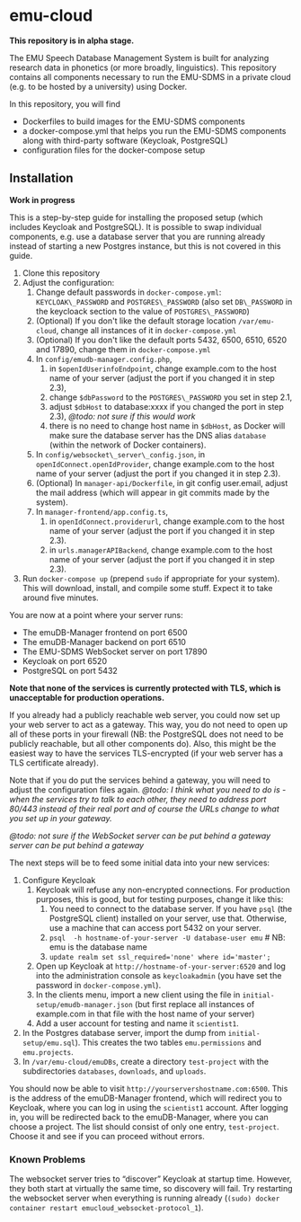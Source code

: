 # emu-cloud

**This repository is in alpha stage.**

The EMU Speech Database Management System is built for analyzing research data in phonetics (or more broadly, linguistics). This repository contains all components necessary to run the EMU-SDMS in a private cloud (e.g. to be hosted by a university) using Docker.

In this repository, you will find

- Dockerfiles to build images for the EMU-SDMS components
- a docker-compose.yml that helps you run the EMU-SDMS components along with third-party software (Keycloak, PostgreSQL)
- configuration files for the docker-compose setup

## Installation

**Work in progress**

This is a step-by-step guide for installing the proposed setup (which includes Keycloak and PostgreSQL). It is possible to swap individual components, e.g. use a database server that you are running already instead of starting a new Postgres instance, but this is not covered in this guide.

1. Clone this repository
2. Adjust the configuration:
   1. Change default passwords in ```docker-compose.yml```: ```KEYCLOAK\_PASSWORD``` and ```POSTGRES\_PASSWORD``` (also set ```DB\_PASSWORD``` in the keycloack section to the value of ```POSTGRES\_PASSWORD```)
   2. (Optional) If you don't like the default storage location ```/var/emu-cloud```, change all instances of it in ```docker-compose.yml```
   3. (Optional) If you don't like the default ports 5432, 6500, 6510, 6520 and 17890, change them in ```docker-compose.yml```
   4. In ```config/emudb-manager.config.php```,
      1. in ```$openIdUserinfoEndpoint```, change example.com to the host name of your server (adjust the port if you changed it in step 2.3),
      2. change ```$dbPassword``` to the ```POSTGRES\_PASSWORD``` you set in step 2.1,
      3. adjust ```$dbHost``` to database:xxxx if you changed the port in step 2.3), *@todo: not sure if this would work*
      4. there is no need to change host name in ```$dbHost```, as Docker will make sure the database server has the DNS alias ```database``` (within the network of Docker containers).
   5. In ```config/websocket\_server\_config.json```, in ```openIdConnect.openIdProvider```, change example.com to the host name of your server (adjust the port if you changed it in step 2.3).
   6. (Optional) In ```manager-api/Dockerfile```, in git config user.email, adjust the mail address (which will appear in git commits made by the system).
   7. In ```manager-frontend/app.config.ts```,
      1. in ```openIdConnect.providerurl```, change example.com to the host name of your server (adjust the port if you changed it in step 2.3).
      2. in ```urls.managerAPIBackend```, change example.com to the host name of your server (adjust the port if you changed it in step 2.3).
3. Run ```docker-compose up``` (prepend ```sudo``` if appropriate for your system). This will download, install, and compile some stuff. Expect it to take around five minutes.

You are now at a point where your server runs:

- The emuDB-Manager frontend on port 6500
- The emuDB-Manager backend on port 6510
- The EMU-SDMS WebSocket server on port 17890
- Keycloak on port 6520
- PostgreSQL on port 5432

**Note that none of the services is currently protected with TLS, which is unacceptable for production operations.**

If you already had a publicly reachable web server, you could now set up your web server to act as a gateway. This way, you do not need to open up all of these ports in your firewall (NB: the PostgreSQL does not need to be publicly reachable, but all other components do). Also, this might be the easiest way to have the services TLS-encrypted (if your web server has a TLS certificate already).

Note that if you do put the services behind a gateway, you will need to adjust the configuration files again. *@todo: I think what you need to do is - when the services try to talk to each other, they need to address port 80/443 instead of their real port and of course the URLs change to what you set up in your gateway.*

*@todo: not sure if the WebSocket server can be put behind a gateway server can be put behind a gateway*

The next steps will be to feed some initial data into your new services:

1. Configure Keycloak
   1. Keycloak will refuse any non-encrypted connections. For production purposes, this is good, but for testing purposes, change it like this:
      1. You need to connect to the database server. If you have ```psql``` (the PostgreSQL client) installed on your server, use that. Otherwise, use a machine that can access port 5432 on your server.
      2. ```psql  -h hostname-of-your-server -U database-user emu``` # NB: emu is the database name
      3. ```update realm set ssl_required='none' where id='master';```
   2. Open up Keycloak at ```http://hostname-of-your-server:6520``` and log into the administration console as ```keycloakadmin``` (you have set the password in ```docker-compose.yml```).
   3. In the clients menu, import a new client using the file in ```initial-setup/emudb-manager.json``` (but first replace all instances of example.com in that file with the host name of your server)
   4. Add a user account for testing and name it ```scientist1```.
2. In the Postgres database server, import the dump from ```initial-setup/emu.sql```). This creates the two tables ```emu.permissions``` and ```emu.projects```.
3. In ```/var/emu-cloud/emuDBs```, create a directory ```test-project``` with the subdirectories ```databases```, ```downloads```, and ```uploads```.

You should now be able to visit ```http://yourservershostname.com:6500```. This is the address of the emuDB-Manager frontend, which will redirect you to Keycloak, where you can log in using the ```scientist1``` account. After logging in, you will be redirected back to the emuDB-Manager, where you can choose a project. The list should consist of only one entry, ```test-project```. Choose it and see if you can proceed without errors.

### Known Problems

The websocket server tries to “discover” Keycloak at startup time. However, they both start at virtually the same time, so discovery will fail. Try restarting the websocket server when everything is running already (```(sudo) docker container restart emucloud_websocket-protocol_1```).
